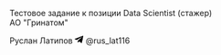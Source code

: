 Тестовое задание к позиции Data Scientist (стажер) \
АО "Гринатом"

Руслан Латипов <img src="https://github.com/RuslanLat/DE-101/blob/main/Module01/images/telegram_icon.png" width="15"> @rus_lat116